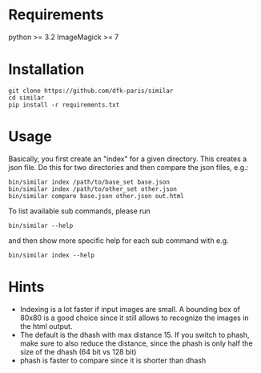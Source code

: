 # Requirements

python >= 3.2
ImageMagick >= 7

# Installation

    git clone https://github.com/dfk-paris/similar
    cd similar
    pip install -r requirements.txt

# Usage

Basically, you first create an "index" for a given directory. This creates a
json file. Do this for two directories and then compare the json files, e.g.:

    bin/similar index /path/to/base_set base.json
    bin/similar index /path/to/other_set other.json
    bin/similar compare base.json other.json out.html

To list available sub commands, please run

    bin/similar --help

and then show more specific help for each sub command with e.g.

    bin/similar index --help

# Hints

* Indexing is a lot faster if input images are small. A bounding box of 80x80 is
  a good choice since it still allows to recognize the images in the html
  output.
* The default is the dhash with max distance 15. If you switch to phash, make
  sure to also reduce the distance, since the phash is only half the size of
  the dhash (64 bit vs 128 bit)
* phash is faster to compare since it is shorter than dhash
